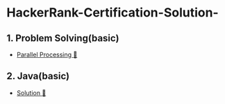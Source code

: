 # HackerRank-Certification-Solution-
## 1. Problem Solving(basic)
*  [Parallel Processing :link:](https://github.com/khan-mujeeb/HackerRank-Certification-Solution-/tree/main/Problem%20Solving%20basics)
## 2. Java(basic)
* [Solution :link:](https://github.com/khan-mujeeb/HackerRank-Certification-Solution-/blob/main/java(basics)/readme.md)
